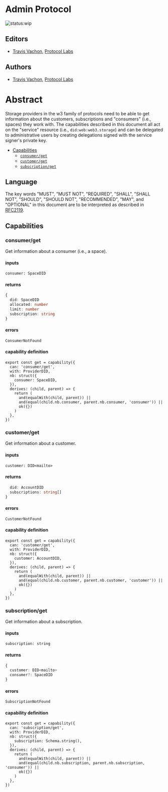# Admin Protocol

![status:wip](https://img.shields.io/badge/status-wip-orange.svg?style=flat-square)

## Editors

- [Travis Vachon](https://github.com/travis), [Protocol Labs](https://protocol.ai/)

## Authors

- [Travis Vachon](https://github.com/travis), [Protocol Labs](https://protocol.ai/)

# Abstract

Storage providers in the w3 family of protocols need to be able to get information about the customers, subscriptions and "consumers" (i.e., spaces)
they work with. The capabilities described in this document all act on the "service" resource (i.e., `did:web:web3.storage`) and can be delegated
to administrative users by creating delegations signed with the service signer's private key.

- [Capabilities](#capabilities)
  - [`consumer/get`](#consumerget)
  - [`customer/get`](#customerget)
  - [`subscription/get`](#subscriptionget)

## Language

The key words "MUST", "MUST NOT", "REQUIRED", "SHALL", "SHALL NOT", "SHOULD", "SHOULD NOT", "RECOMMENDED", "MAY", and "OPTIONAL" in this document are to be interpreted as described in [RFC2119](https://datatracker.ietf.org/doc/html/rfc2119).

## Capabilities

### consumer/get

Get information about a consumer (i.e., a space).

#### inputs

`consumer: SpaceDID`

#### returns

```typescript
{
  did: SpaceDID
  allocated: number
  limit: number
  subscription: string
}
```

#### errors

`ConsumerNotFound`

#### capability definition

```javascript=
export const get = capability({
  can: 'consumer/get',
  with: ProviderDID,
  nb: struct({
    consumer: SpaceDID,
  }),
  derives: (child, parent) => {
    return (
      and(equalWith(child, parent)) ||
      and(equal(child.nb.consumer, parent.nb.consumer, 'consumer')) ||
      ok({})
    )
  },
})
```

### customer/get

Get information about a customer.

#### inputs

`customer: DID<mailto>`

#### returns

```typescript
  did: AccountDID
  subscriptions: string[]
}
```

#### errors

`CustomerNotFound`

#### capability definition

```javascript=
export const get = capability({
  can: 'customer/get',
  with: ProviderDID,
  nb: struct({
    customer: AccountDID,
  }),
  derives: (child, parent) => {
    return (
      and(equalWith(child, parent)) ||
      and(equal(child.nb.customer, parent.nb.customer, 'customer')) ||
      ok({})
    )
  },
})
```

### subscription/get

Get information about a subscription.

#### inputs

`subscription: string`

#### returns

```typescript
{
  customer: DID<mailto>
  consumer?: SpaceDID
}
```

#### errors

`SubscriptionNotFound`

#### capability definition

```javascript=
export const get = capability({
  can: 'subscription/get',
  with: ProviderDID,
  nb: struct({
    subscription: Schema.string(),
  }),
  derives: (child, parent) => {
    return (
      and(equalWith(child, parent)) ||
      and(equal(child.nb.subscription, parent.nb.subscription, 'consumer')) ||
      ok({})
    )
  },
})
```
